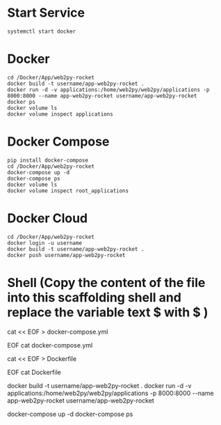 # Start Service
	systemctl start docker

# Docker
	cd /Docker/App/web2py-rocket
	docker build -t username/app-web2py-rocket .
	docker run -d -v applications:/home/web2py/web2py/applications -p 8000:8000 --name app-web2py-rocket username/app-web2py-rocket
	docker ps 
	docker volume ls
	docker volume inspect applications

# Docker Compose
	pip install docker-compose
	cd /Docker/App/web2py-rocket
	docker-compose up -d
	docker-compose ps
	docker volume ls
	docker volume inspect root_applications

# Docker Cloud
	cd /Docker/App/web2py-rocket
	docker login -u username
	docker build -t username/app-web2py-rocket .
	docker push username/app-web2py-rocket

# Shell (Copy the content of the file into this scaffolding shell and replace the variable text $ with \$ )
cat << EOF > docker-compose.yml

EOF
cat docker-compose.yml

cat << EOF > Dockerfile

EOF
cat Dockerfile

docker build -t username/app-web2py-rocket .
docker run -d -v applications:/home/web2py/web2py/applications -p 8000:8000 --name app-web2py-rocket username/app-web2py-rocket

docker-compose up -d
docker-compose ps
